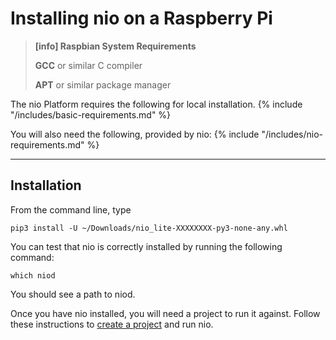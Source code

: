 # Installing nio on a <span class="allow-caps">Raspberry Pi</span>

> **[info] <span class="allow-caps">Raspbian</span> System Requirements**
>
> **GCC** or similar C compiler
>
> **APT** or similar package manager

The nio Platform requires the following for local installation.
{% include "/includes/basic-requirements.md" %}

You will also need the following, provided by nio:
{% include "/includes/nio-requirements.md" %}


---
## Installation

From the command line, type
```
pip3 install -U ~/Downloads/nio_lite-XXXXXXXX-py3-none-any.whl
```
You can test that nio is correctly installed by running the following command:
```
which niod
```
You should see a path to niod.

Once you have nio installed, you will need a project to run it against. Follow these instructions to [create a project](/running-nio/locally.md) and run nio.
